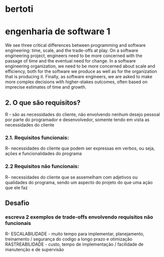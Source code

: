 # bertoti
<h1>engenharia de software 1</h1>

<p>We see three critical differences between programming and software engineering: time, scale, and the trade-offs at play.   On a software engineering project, engineers need to be more concerned with the passage of time and the eventual need for change. In a software engineering organization, we need to be more concerned about scale and efficiency, both for the software we produce as well as for the organization that is producing it. Finally, as software engineers, we are asked to make more complex decisions with higher-stakes outcomes, often based on imprecise estimates of time and growth.<p>

<h2>2. O que são requisitos?</h2>
R - são as necessidades do cliente, não envolvendo nenhum desejo pessoal por parte do programador e desenvolvedor, somente tendo em vista as necessidades do cliente

<h3>2.1. Requisitos funcionais:</h3>
R- necessidades do cliente que podem ser expressas em verbos, ou seja, ações e funcionalidades do programa

<h3>2.2 Requisitos não funcionais:</h3>
R- necessidades do cliente que se assemelham com adjetivos ou qualidades do programa, sendo um aspecto do projeto do que uma ação que ele faz

<h2>Desafio</h2>
<h3>escreva 2 exemplos de trade-offs envolvendo requisitos não funcionais</h3>
R-  ESCALABILIDADE - muito tempo para implementar, planejamento, treinamento / segurança do codigo a longo prazo e otimização
    RASTREABILIDADE - custo, tempo de implementação / facilidade de manutenção e de supervisão

